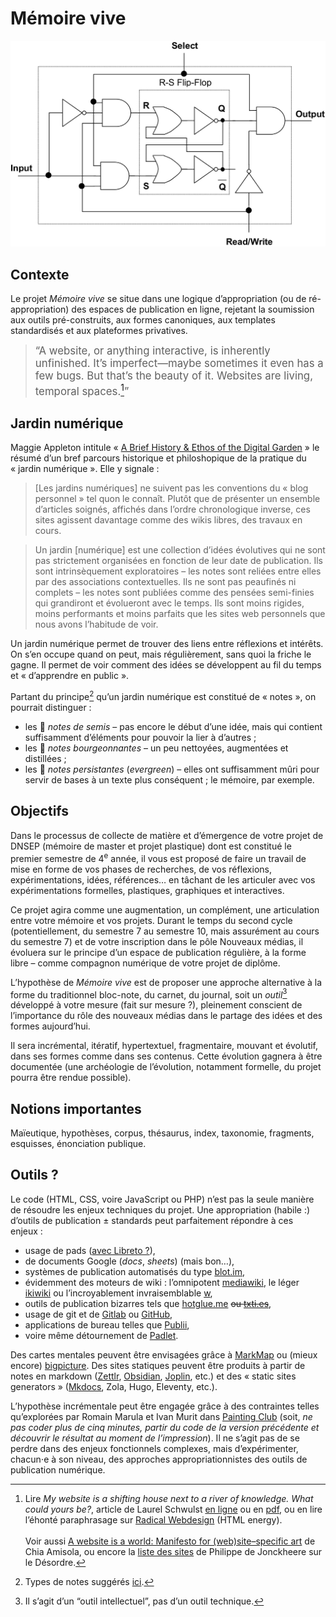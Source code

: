 # Mémoire vive

![A Binary cell (BC) for RAM memory](ram.png)

## Contexte

Le projet _Mémoire vive_ se situe dans une logique d’appropriation (ou de ré-appropriation) des espaces de publication en ligne, rejetant la soumission aux outils pré-construits, aux formes canoniques, aux templates standardisés et aux plateformes privatives.

<!--[✌ **in english**](?en)-->



> <big> “A website, or anything interactive, is inherently unfinished. It’s imperfect—maybe sometimes it even has a few bugs. But that’s the beauty of it. Websites are living, temporal spaces.[^laurel]”</big>

[^laurel]: Lire _My website is a shifting house next to a river of knowledge. What could yours be?_, article de Laurel Schwulst [en ligne](https://thecreativeindependent.com/essays/laurel-schwulst-my-website-is-a-shifting-house-next-to-a-river-of-knowledge-what-could-yours-be/) ou en [pdf](laurel-schwulst-my-website-is-a-shifting-house-next-to-a-river-of-knowledge-what-could-yours-be.pdf), ou en lire l’éhonté paraphrasage sur [Radical Webdesign](https://radicalweb.design/fr/notes/rencontres-de-lure) (HTML energy). <br><br>Voir aussi [A website is a world: Manifesto for (web)site–specific art](https://chias.website/manifesto/) de Chia Amisola, ou encore la [liste des sites](http://desordre.net/listes.htm) de Philippe de Jonckheere sur le Désordre. 

## Jardin numérique

Maggie Appleton intitule « [A Brief History & Ethos of the Digital Garden](https://maggieappleton.com/garden-history) » le résumé d’un bref parcours historique et philoshopique de la pratique du « jardin numérique ». Elle y signale :

>  \[Les jardins numériques\] ne suivent pas les conventions du « blog personnel » tel quon le connaît. Plutôt que de présenter un ensemble d’articles soignés, affichés dans l’ordre chronologique inverse, ces sites agissent davantage comme des wikis libres, des travaux en cours.

> Un jardin \[numérique\] est une collection d’idées évolutives qui ne sont pas strictement organisées en fonction de leur date de publication. Ils sont intrinsèquement exploratoires – les notes sont reliées entre elles par des associations contextuelles. Ils ne sont pas peaufinés ni complets – les notes sont publiées comme des pensées semi-finies qui grandiront et évolueront avec le temps. Ils sont moins rigides, moins performants et moins parfaits que les sites web personnels que nous avons l’habitude de voir.

Un jardin numérique permet de trouver des liens entre réflexions et intérêts. On s’en occupe quand on peut, mais régulièrement, sans quoi la friche le gagne. Il permet de voir comment des idées se développent au fil du temps et « d’apprendre en public ».

Partant du principe[^jlc] qu’un jardin numérique est constitué de « notes », on pourrait distinguer : 
- les 🌱 _notes de semis_ – pas encore le début d’une idée, mais qui contient suffisamment d’éléments pour pouvoir la lier à d’autres ;
- les 🌿 _notes bourgeonnantes_ – un peu nettoyées, augmentées et distillées ; 
- les 🌳 _notes persistantes_ (_evergreen_) – elles ont suffisamment mûri pour servir de bases à un texte plus conséquent ; le mémoire, par exemple.

[^jlc]: Types de notes suggérés [ici](https://wilde-at-heart.garden/pages/digital-garden/).

## Objectifs

Dans le processus de collecte de matière et d’émergence de votre projet de DNSEP (mémoire de master et projet plastique) dont est constitué le premier semestre de 4<sup>e</sup> année, il vous est proposé de faire un travail de mise en forme de vos phases de recherches, de vos réflexions, expérimentations, idées, références… en tâchant de les articuler avec vos expérimentations formelles, plastiques, graphiques et interactives.

Ce projet agira comme une augmentation, un complément, une articulation entre votre mémoire et vos projets. Durant le temps du second cycle (potentiellement, du semestre 7 au semestre 10, mais assurément au cours du semestre 7) et de votre inscription dans le pôle Nouveaux médias, il évoluera sur le principe d’un espace de publication régulière, à la forme libre – comme compagnon numérique de votre projet de diplôme.

L’hypothèse de  _Mémoire vive_ est de proposer une approche alternative à la forme du traditionnel bloc-note, du carnet, du journal, soit un _outil_[^outil] développé à votre mesure (fait sur mesure ?), pleinement conscient de l’importance du rôle des nouveaux médias dans le partage des idées et des formes aujourd’hui. 

[^outil]: Il s’agit d’un “outil intellectuel”, pas d’un outil technique.

Il sera incrémental, itératif, hypertextuel, fragmentaire, mouvant et évolutif, dans ses formes comme dans ses contenus. Cette évolution gagnera à être documentée (une archéologie de l’évolution, notamment formelle, du projet pourra être rendue possible).

## Notions importantes
Maïeutique, hypothèses, corpus, thésaurus, index, taxonomie, fragments, esquisses, énonciation publique.

## Outils ?

Le code (HTML, CSS, voire JavaScript ou PHP) n’est pas la seule manière de résoudre les enjeux techniques du projet. Une appropriation (habile :) d’outils de publication ± standards peut parfaitement répondre à ces enjeux : 
- usage de pads ([avec Libreto ?](https://libreto.net/)), 
- de documents Google (_docs_, _sheets_) (mais bon…), 
- systèmes de publication automatisés du type [blot.im](https://blot.im), 
- évidemment des moteurs de wiki : l’omnipotent [mediawiki](https://www.mediawiki.org/wiki/MediaWiki/fr), le léger [ikiwiki](http://ikiwiki.info/) ou l’incroyablement invraisemblable [w](https://w.club1.fr/),
- outils de publication bizarres tels que [hotglue.me](https://hotglue.me/) ~~ou [txti.es](//txti.es)~~, 
- usage de git et de [Gitlab](https://gitlab.com/) ou [GitHub](http://github.com/), 
- applications de bureau telles que [Publii](https://getpublii.com/), 
- voire même détournement de [Padlet](https://esad-pyrenees.padlet.org). 

Des cartes mentales peuvent être envisagées grâce à [MarkMap](https://markmap.js.org/) ou (mieux encore) [bigpicture](https://josephernest.github.io/bigpicture.js/index.html). Des sites statiques peuvent être produits à partir de notes en markdown ([Zettlr](https://www.zettlr.com/), [Obsidian](https://obsidian.md/), [Joplin](https://joplinapp.org), etc.) et des « static sites generators » ([Mkdocs](../../ressources/mkdocs/), Zola, Hugo, Eleventy, etc.).

L’hypothèse incrémentale peut être engagée grâce à des contraintes telles qu’explorées par Romain Marula et Ivan Murit dans [Painting Club](http://painting-club.ivro.fr/) (soit, _ne pas coder plus de cinq minutes, partir du code de la version précédente et découvrir le résultat au moment de l’impression_). Il ne s’agit pas de se perdre dans des enjeux fonctionnels complexes, mais d’expérimenter, chacun⋅e à son niveau, des approches appropriationnistes des outils de publication numérique. 
